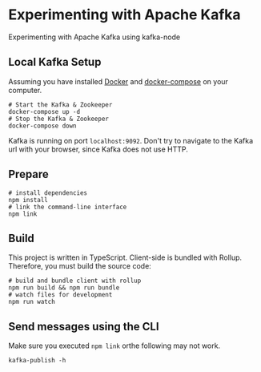 # Experimenting with Apache Kafka
Experimenting with Apache Kafka using kafka-node

## Local Kafka Setup

Assuming you have installed [Docker](https://www.docker.com/) and [docker-compose](https://docs.docker.com/compose/) on your computer.

```shell
# Start the Kafka & Zookeeper
docker-compose up -d
# Stop the Kafka & Zookeeper
docker-compose down
```

Kafka is running on port `localhost:9092`. Don't try to navigate to the Kafka url with your browser, since Kafka does not use HTTP.

## Prepare

```shell
# install dependencies
npm install
# link the command-line interface
npm link
```

## Build

This project is written in TypeScript. Client-side is bundled with Rollup.
Therefore, you must build the source code:

```shell
# build and bundle client with rollup
npm run build && npm run bundle
# watch files for development
npm run watch
```

## Send messages using the CLI

Make sure you executed `npm link` orthe following may not work.

```shell
kafka-publish -h
```








